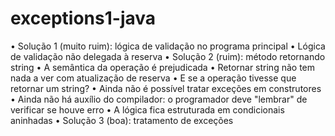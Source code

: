 # exceptions1-java

• Solução 1 (muito ruim): lógica de validação no programa principal
• Lógica de validação não delegada à reserva
• Solução 2 (ruim): método retornando string • A semântica da operação é prejudicada
• Retornar string não tem nada a ver com atualização de reserva
• E se a operação tivesse que retornar um string?
• Ainda não é possível tratar exceções em construtores
• Ainda não há auxílio do compilador: o programador deve "lembrar" de verificar se houve
erro
• A lógica fica estruturada em condicionais aninhadas
• Solução 3 (boa): tratamento de exceções
